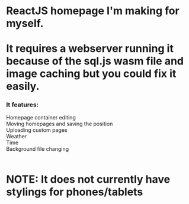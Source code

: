 # ReactJS homepage I'm making for myself. <br/><br/> It requires a webserver running it because of the sql.js wasm file and image caching but you could fix it easily.
### It features:<br/>
Homepage container editing<br/>
Moving homepages and saving the position<br/>
Uploading custom pages<br/>
Weather<br/>
Time<br/>
Background file changing<br/>
<br/>
# NOTE: It does not currently have stylings for phones/tablets